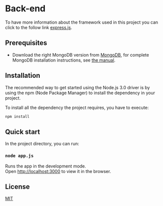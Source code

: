 # Back-end

To have more information about the framework used in this project you can click to the follow link [express.js](https://expressjs.com/).

## Prerequisites

- Download the right MongoDB version from [MongoDB](https://www.mongodb.org/downloads), for complete MongoDB installation instructions, see [the manual](https://docs.mongodb.org/manual/installation/).

## Installation

The recommended way to get started using the Node.js 3.0 driver is by using the npm (Node Package Manager) to install the dependency in your project.

To install all the dependency the project requires, you have to execute:
```bash
npm install
```

## Quick start

In the project directory, you can run:

### `node app.js`

Runs the app in the development mode.<br />
Open [http://localhost:3000](http://localhost:3001) to view it in the browser.

## License
[MIT](https://choosealicense.com/licenses/mit/)

